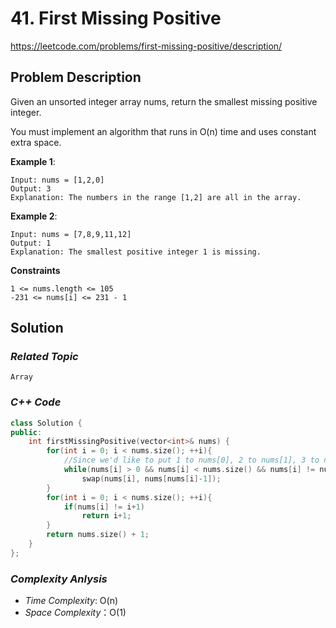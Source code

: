 # 41. First Missing Positive

https://leetcode.com/problems/first-missing-positive/description/

## Problem Description

Given an unsorted integer array nums, return the smallest missing positive integer.

You must implement an algorithm that runs in O(n) time and uses constant extra space.

**Example 1**:
```
Input: nums = [1,2,0]
Output: 3
Explanation: The numbers in the range [1,2] are all in the array.
```
**Example 2**:
```
Input: nums = [7,8,9,11,12]
Output: 1
Explanation: The smallest positive integer 1 is missing.
```

**Constraints**
```
1 <= nums.length <= 105
-231 <= nums[i] <= 231 - 1
```

## Solution

### _Related Topic_
    Array

### _C++ Code_
```cpp
class Solution {
public:
    int firstMissingPositive(vector<int>& nums) {
        for(int i = 0; i < nums.size(); ++i){
            //Since we'd like to put 1 to nums[0], 2 to nums[1], 3 to nums[2] ...
            while(nums[i] > 0 && nums[i] < nums.size() && nums[i] != nums[nums[i]-1])
                swap(nums[i], nums[nums[i]-1]);
        }
        for(int i = 0; i < nums.size(); ++i){
            if(nums[i] != i+1)
                return i+1;
        }
        return nums.size() + 1;
    }
};
```

### _Complexity Anlysis_
- _Time Complexity_: O(n)
- _Space Complexity_：O(1)
